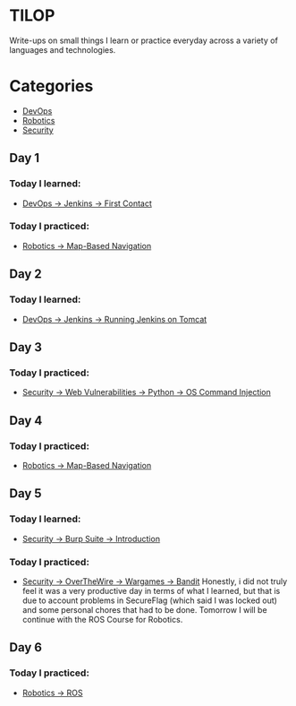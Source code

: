 # TILOP
Write-ups on small things I learn or practice everyday across a variety of languages and technologies.

# Categories
* [DevOps](https://github.com/AntonioDehesa/tilop/tree/main/DevOps)
* [Robotics](https://github.com/AntonioDehesa/tilop/tree/main/Robotics)
* [Security](https://github.com/AntonioDehesa/tilop/tree/main/Security)

## Day 1

### Today I learned: 
* [DevOps -> Jenkins -> First Contact](https://github.com/AntonioDehesa/tilop/blob/main/DevOps/Jenkins.md)

### Today I practiced:
* [Robotics -> Map-Based Navigation](https://github.com/AntonioDehesa/tilop/blob/main/Robotics/Map-Based%20Navigation.md)

## Day 2

### Today I learned:
* [DevOps -> Jenkins -> Running Jenkins on Tomcat](https://github.com/AntonioDehesa/tilop/blob/main/DevOps/Jenkins.md)

## Day 3

### Today I practiced:
* [Security -> Web Vulnerabilities -> Python -> OS Command Injection](https://github.com/AntonioDehesa/tilop/blob/main/Security/Web%20Vulnerabilities/Python.md)

## Day 4

### Today I practiced:
* [Robotics -> Map-Based Navigation](https://github.com/AntonioDehesa/tilop/blob/main/Robotics/Map-Based%20Navigation.md)


## Day 5

### Today I learned:
* [Security -> Burp Suite -> Introduction](https://github.com/AntonioDehesa/tilop/blob/main/Security/Burp%20Suite/BurpSuite.md)

### Today I practiced:
* [Security -> OverTheWire -> Wargames -> Bandit](https://github.com/AntonioDehesa/tilop/blob/main/Security/OverTheWire/Wargames/Bandit/Wargames.md)
Honestly, i did not truly feel it was a very productive day in terms of what I learned, but that is due to account problems in SecureFlag (which said I was locked out) and some personal chores that had to be done. Tomorrow I will be continue with the ROS Course for Robotics. 


## Day 6
### Today I practiced: 
* [Robotics -> ROS](https://github.com/AntonioDehesa/tilop/blob/main/Robotics/ROS.md)
